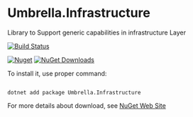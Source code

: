 # Umbrella.Infrastructure
Library to Support generic capabilities in infrastructure Layer

[![Build Status](https://garaproject.visualstudio.com/UmbrellaFramework/_apis/build/status%2FUmbrella.Infrastructure?repoName=fgaravaglia%2FUmbrella.Infrastructure&branchName=main)](https://garaproject.visualstudio.com/UmbrellaFramework/_build/latest?definitionId=89&repoName=fgaravaglia%2FUmbrella.Infrastructure&branchName=main)


[![Nuget](https://img.shields.io/nuget/v/Umbrella.Infrastructure.svg)](https://www.nuget.org/packages/Umbrella.Infrastructure/)
[![NuGet Downloads](https://img.shields.io/nuget/dt/Umbrella.Infrastructure.svg)](https://www.nuget.org/packages/Umbrella.Infrastructure/)

To install it, use proper command:

``` 

dotnet add package Umbrella.Infrastructure 

```

For more details about download, see [NuGet Web Site](https://www.nuget.org/packages/Umbrella.Infrastructure/)
